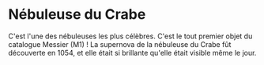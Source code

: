 # Nébuleuse du Crabe

C'est l'une des nébuleuses les plus célèbres. C'est le tout premier objet du
catalogue Messier (M1) ! La supernova de la nébuleuse du Crabe fût découverte en
1054, et elle était si brillante qu'elle était visible même le jour.
